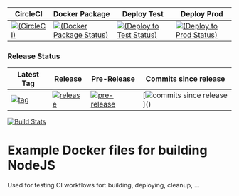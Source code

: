 
CircleCI|Docker Package|Deploy Test|Deploy Prod
---|---|---|---
[![(CircleCI)](https://circleci.com/gh/WisePricer/docker-node.svg?style=svg)](https://circleci.com/gh/WisePricer/docker-node) | [![(Docker Package Status)](https://jenkins.one.wiser.com/job/TEST%2Bdocker-node%2BCI%2BPackage_Docker/badge/icon)](https://jenkins.one.wiser.com/job/TEST+docker-node+CI+Package_Docker) | [![(Deploy to Test Status)](https://jenkins.one.wiser.com/job/TEST+docker-node+Test+Deploy_Swarm/badge/icon)](https://jenkins.one.wiser.com/job/TEST+docker-node+Test+Deploy_Swarm) | [![(Deploy to Prod Status)](https://jenkins.one.wiser.com/job/TEST+docker-node+Prod+Deploy_Swarm/badge/icon)](https://jenkins.one.wiser.com/job/TEST+docker-node+Prod+Deploy_Swarm)

### Release Status
Latest Tag|Release|Pre-Release|Commits since release
---|---|---|---
[![tag](https://img.shields.io/github/tag/WisePricer/docker-node.svg?style=social&label=Tag)]() | [![release](https://img.shields.io/github/release/WisePricer/docker-node.svg?style=social&label=Release)]() | [![pre-release](https://img.shields.io/github/release/WisePricer/docker-node/all.svg?style=social&label=Pre-Release)]() | [![commits since release](https://img.shields.io/github/commits-since/WisePricer/docker-node/latest.svg?)]()

[![Build Stats](https://buildstats.info/circleci/chart/WisePricer/docker-node)]()

# Example Docker files for building NodeJS

Used for testing CI workflows for: building, deploying, cleanup, ...
